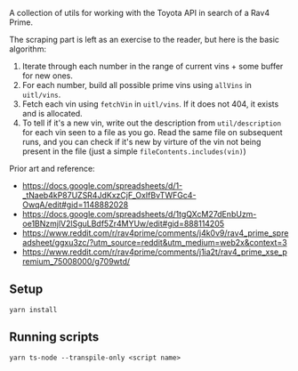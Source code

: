 A collection of utils for working with the Toyota API in search of a Rav4 Prime.

The scraping part is left as an exercise to the reader, but here is the basic algorithm:

1. Iterate through each number in the range of current vins + some buffer for new ones.
2. For each number, build all possible prime vins using `allVins` in `uitl/vins`.
3. Fetch each vin using `fetchVin` in `uitl/vins`. If it does not 404, it exists and is allocated.
4. To tell if it's a new vin, write out the description from `util/description` for each vin seen to a file as you go. Read the same file on subsequent runs, and you can check if it's new by virture of the vin not being present in the file (just a simple `fileContents.includes(vin)`)

Prior art and reference:

- https://docs.google.com/spreadsheets/d/1-_tNaeb4kP87UZSR4JdKxzCjF_OxIfBvTWFGc4-OwqA/edit#gid=1148882028
- https://docs.google.com/spreadsheets/d/1tgQXcM27dEnbUzm-oe1BNzmjlV2lSguLBdf5Zr4MYUw/edit#gid=888114205
- https://www.reddit.com/r/rav4prime/comments/j4k0v9/rav4_prime_spreadsheet/ggxu3zc/?utm_source=reddit&utm_medium=web2x&context=3
- https://www.reddit.com/r/rav4prime/comments/j1ia2t/rav4_prime_xse_premium_75008000/g709wtd/

## Setup

```
yarn install
```

## Running scripts

```
yarn ts-node --transpile-only <script name>
```

